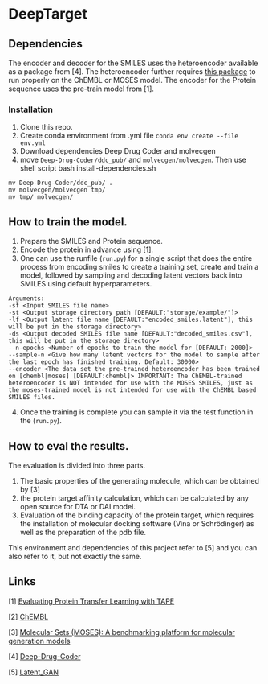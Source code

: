 # DeepTarget

## Dependencies

The encoder and decoder for the SMILES uses the heteroencoder available as a package from [4]. The heteroencoder further requires [this package](https://github.com/EBjerrum/molvecgen) to run properly on the ChEMBL or MOSES model. 
The encoder for the Protein sequence uses the pre-train model from [1].

### Installation

1. Clone this repo.
1. Create conda environment from .yml file `conda env create --file env.yml`
1. Download dependencies Deep Drug Coder and molvecgen
1. move `Deep-Drug-Coder/ddc_pub/` and `molvecgen/molvecgen`. Then use shell script bash install-dependencies.sh 


```
mv Deep-Drug-Coder/ddc_pub/ .
mv molvecgen/molvecgen tmp/
mv tmp/ molvecgen/
```

## How to train the model.

1. Prepare the SMILES and Protein sequence. 
1. Encode the protein in advance using [1].
1. One can use the runfile (`run.py`) for a single script that does the entire process from encoding smiles to create a training set, create and train a model, followed by sampling and decoding latent vectors back into SMILES using default hyperparameters. 
```
Arguments:
-sf <Input SMILES file name>
-st <Output storage directory path [DEFAULT:"storage/example/"]>
-lf <Output latent file name [DEFAULT:"encoded_smiles.latent"], this will be put in the storage directory>
-ds <Output decoded SMILES file name [DEFAULT:"decoded_smiles.csv"], this will be put in the storage directory>
--n-epochs <Number of epochs to train the model for [DEFAULT: 2000]>
--sample-n <Give how many latent vectors for the model to sample after the last epoch has finished training. Default: 30000>
--encoder <The data set the pre-trained heteroencoder has been trained on [chembl|moses] [DEFAULT:chembl]> IMPORTANT: The ChEMBL-trained heteroencoder is NOT intended for use with the MOSES SMILES, just as the moses-trained model is not intended for use with the ChEMBL based SMILES files.
```

4. Once the training is complete you can sample it via the test function in the (`run.py`).

## How to eval the results.
The evaluation is divided into three parts.

1. The basic properties of the generating molecule, which can be obtained by [3]
1. the protein target affinity calculation, which can be calculated by any open source for DTA or DAI model.
1. Evaluation of the binding capacity of the protein target, which requires the installation of  molecular docking software (Vina or Schrödinger) as well as the preparation of the pdb file.




This environment and dependencies of this project refer to [5] and you can also refer to it, but not exactly the same.

## Links
[1] [Evaluating Protein Transfer Learning with TAPE](https://github.com/songlab-cal/tape)

[2] [ChEMBL](https://www.ebi.ac.uk/chembl/)

[3] [Molecular Sets (MOSES): A benchmarking platform for molecular generation models](https://github.com/molecularsets/moses)

[4] [Deep-Drug-Coder](https://github.com/pcko1/Deep-Drug-Coder)

[5] [Latent_GAN](https://github.com/Dierme/latent-gan)


